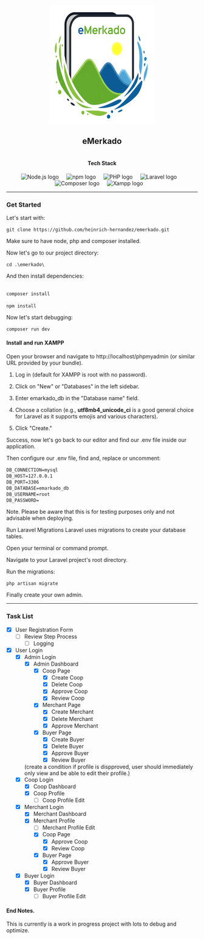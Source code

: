  <div style="display: flex; flex-direction: column; align-items: center; justify-content: center; text-align: center;">
        <div style="text-align: center;">
            <img src="https://github.com/heinrich-hernandez/emerkado/blob/main/app/icons/eMerkado.icon.png" width="280" height="314" alt="eMerkado" />
            <h2>eMerkado</h2>
        </div>
        <div style="text-align: center;">
            <h4>Tech Stack</h4>
            <div>
                <img src="https://cdn.jsdelivr.net/gh/devicons/devicon@latest/icons/nodejs/nodejs-original-wordmark.svg" height="40" alt="Node.js logo" />
                <img width="12" />
                <img src="https://cdn.jsdelivr.net/gh/devicons/devicon@latest/icons/npm/npm-original-wordmark.svg" height="40" alt="npm logo" />
                <img width="12" />
                <img src="https://cdn.jsdelivr.net/gh/devicons/devicon@latest/icons/php/php-original.svg" height="40" alt="PHP logo" />
                <img width="12" />
                <img src="https://cdn.jsdelivr.net/gh/devicons/devicon@latest/icons/laravel/laravel-original.svg" height="40" alt="Laravel logo" />
                <img width="12" />
                <img src="https://cdn.jsdelivr.net/gh/devicons/devicon@latest/icons/composer/composer-original.svg" height="40" alt="Composer logo" />
                <img width="12" />
                <img src="https://upload.wikimedia.org/wikipedia/commons/0/03/Xampp_logo.svg" height="40" alt="Xampp logo" />
                <img width="12" />
            </div>
        </div>
</div>

-----

### Get Started

Let's start with:

```shell
git clone https://github.com/heinrich-hernandez/emerkado.git
```

Make sure to have node, php and composer installed.


Now let's go to our project directory:

```shell
cd .\emerkado\
```

And then install dependencies:

```shell

composer install

npm install
```

Now let's start debugging:

```shell
composer run dev
```

#### Install and run XAMPP

Open your browser and navigate to http://localhost/phpmyadmin (or similar URL provided by your bundle).

1. Log in (default for XAMPP is root with no password).

2. Click on "New" or "Databases" in the left sidebar.

3. Enter emarkado_db in the "Database name" field.

4. Choose a collation (e.g., <strong>utf8mb4_unicode_ci</strong> is a good general choice for Laravel as it supports emojis and various characters).

5. Click "Create."

Success, now let's go back to our editor and find our .env file inside our application.

Then configure our .env file, find and, replace or uncomment:

```mysql
DB_CONNECTION=mysql
DB_HOST=127.0.0.1
DB_PORT=3306
DB_DATABASE=emarkado_db
DB_USERNAME=root
DB_PASSWORD=
```

Note. Please be aware that this is for testing purposes only and not advisable when deploying.

Run Laravel Migrations
Laravel uses migrations to create your database tables.

Open your terminal or command prompt.

Navigate to your Laravel project's root directory.

Run the migrations:

```php
php artisan migrate
```

Finally create your own admin.


-----

### Task List

- [x] User Registration Form
    -[ ] Review Step Process
        - [ ] Logging

- [x] User Login
    - [x] Admin Login
        - [x] Admin Dashboard
            - [x] Coop Page
                - [x] Create Coop
                - [x] Delete Coop 
                - [x] Approve Coop 
                - [x] Review Coop  
            - [x] Merchant Page
                - [x] Create Merchant
                - [x] Delete Merchant
                - [x] Approve Merchant
            - [x] Buyer Page
                - [x] Create Buyer
                - [x] Delete Buyer
                - [x] Approve Buyer
                - [x] Review Buyer

        (create a condition if profile is dispproved, user should immediately only view and be able to edit their profile.)
    - [x] Coop Login
        - [x] Coop Dashboard
        - [x] Coop Profile
            - [ ] Coop Profile Edit

    - [x] Merchant Login
        - [x] Merchant Dashboard
        - [x] Merchant Profile
            - [ ] Merchant Profile Edit
            - [x] Coop Page
                - [x] Approve Coop
                - [x] Review Coop
            - [x] Buyer Page
                - [x] Approve Buyer
                - [x] Review Buyer

    - [x] Buyer Login
        - [x] Buyer Dashboard
        - [x] Buyer Profile
            - [ ] Buyer Profile Edit

#### End Notes.
This is currently is a work in progress project with lots to debug and optimize.